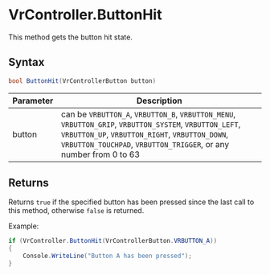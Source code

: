 # VrController.ButtonHit

This method gets the button hit state.

## Syntax

```csharp
bool ButtonHit(VrControllerButton button)
```

| Parameter | Description |
|---|---|
| button | can be `VRBUTTON_A`, `VRBUTTON_B`, `VRBUTTON_MENU`, `VRBUTTON_GRIP`, `VRBUTTON_SYSTEM`, `VRBUTTON_LEFT`, `VRBUTTON_UP`, `VRBUTTON_RIGHT`, `VRBUTTON_DOWN`, `VRBUTTON_TOUCHPAD`, `VRBUTTON_TRIGGER`, or any number from 0 to 63 |

## Returns

Returns `true` if the specified button has been pressed since the last call to this method, otherwise `false` is returned.

Example:

```csharp
if (VrController.ButtonHit(VrControllerButton.VRBUTTON_A))
{
    Console.WriteLine("Button A has been pressed");
}
```